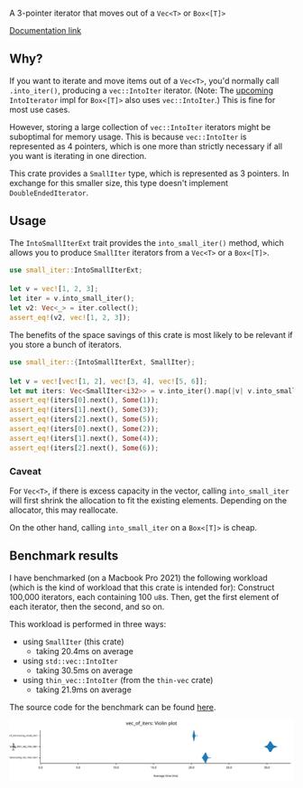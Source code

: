 A 3-pointer iterator that moves out of a `Vec<T>` or `Box<[T]>`

[Documentation link](https://docs.rs/small_iter)

## Why?

If you want to iterate and move items out of a `Vec<T>`, you'd normally call
`.into_iter()`, producing a `vec::IntoIter` iterator. (Note: The
[upcoming](https://github.com/rust-lang/rust/pull/124097) `IntoIterator` impl
for `Box<[T]>` also uses `vec::IntoIter`.) This is fine for most use cases.

However, storing a large collection of `vec::IntoIter` iterators might be
suboptimal for memory usage. This is because `vec::IntoIter` is represented as 4
pointers, which is one more than strictly necessary if all you want is iterating
in one direction.

This crate provides a `SmallIter` type, which is represented as 3 pointers. In
exchange for this smaller size, this type doesn't implement
`DoubleEndedIterator`.

## Usage

The `IntoSmallIterExt` trait provides the `into_small_iter()` method, which
allows you to produce `SmallIter` iterators from a `Vec<T>` or a `Box<[T]>`.

```rust
use small_iter::IntoSmallIterExt;

let v = vec![1, 2, 3];
let iter = v.into_small_iter();
let v2: Vec<_> = iter.collect();
assert_eq!(v2, vec![1, 2, 3]);
```

The benefits of the space savings of this crate is most likely to be relevant if
you store a bunch of iterators.

```rust
use small_iter::{IntoSmallIterExt, SmallIter};

let v = vec![vec![1, 2], vec![3, 4], vec![5, 6]];
let mut iters: Vec<SmallIter<i32>> = v.into_iter().map(|v| v.into_small_iter()).collect();
assert_eq!(iters[0].next(), Some(1));
assert_eq!(iters[1].next(), Some(3));
assert_eq!(iters[2].next(), Some(5));
assert_eq!(iters[0].next(), Some(2));
assert_eq!(iters[1].next(), Some(4));
assert_eq!(iters[2].next(), Some(6));
```

### Caveat

For `Vec<T>`, if there is excess capacity in the vector, calling
`into_small_iter` will first shrink the allocation to fit the existing elements.
Depending on the allocator, this may reallocate.

On the other hand, calling `into_small_iter` on a `Box<[T]>` is cheap.

## Benchmark results

I have benchmarked (on a Macbook Pro 2021) the following workload (which is the
kind of workload that this crate is intended for): Construct 100,000 iterators,
each containing 100 `u8`s. Then, get the first element of each iterator, then
the second, and so on.

This workload is performed in three ways:
* using `SmallIter` (this crate)
  * taking 20.4ms on average
* using `std::vec::IntoIter`
  * taking 30.5ms on average
* using `thin_vec::IntoIter` (from the `thin-vec` crate)
  * taking 21.9ms on average

The source code for the benchmark can be found
[here](https://github.com/theemathas/small_iter/tree/master/benches/vec_of_iters.rs).

![Violin plot of the running times](violin.svg)